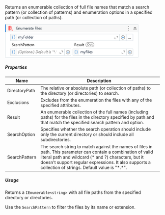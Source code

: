 Returns an enumerable collection of full file names that match a search pattern (or collection of patterns) and enumeration options in a specified path (or collection of paths).

![](../img/activities/EnumerateFiles.png)

##### Properties

|Name         |Description                                                                                                                                                                                                                                                                   |
|-------------|------------------------------------------------------------------------------------------------------------------------------------------------------------------------------------------------------------------------------------------------------------------------------|
|DirectoryPath|The relative or absolute path (or collection of paths) to the directory (or directories) to search.                                                                                                                                                                           |
|Exclusions   |Excludes from the enumeration the files with any of the specified attributes.                                                                                                                                                                                                 |
|Result       |An enumerable collection of the full names (including paths) for the files in the directory specified by path and that match the specified search pattern and option.                                                                                                         |
|SearchOption |Specifies whether the search operation should include only the current directory or should include all subdirectories.                                                                                                                                                        |
|SearchPattern|The search string to match against the names of files in path. This parameter can contain a combination of valid literal path and wildcard (\* and ?) characters, but it doesn't support regular expressions. It also supports a collection of strings. Default value is "\*.\*".|


##### Usage

Returns a `IEnumerable<string>` with all file paths from the specified directory or directories.

Use the `SearchPattern` to filter the files by its name or extension.
